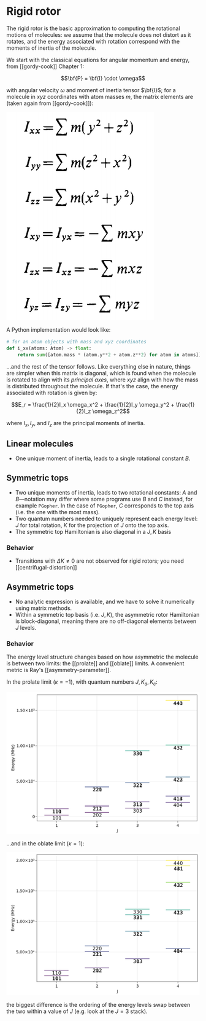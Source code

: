 # Rigid rotor


The rigid rotor is the basic approximation to computing the rotational motions of
molecules: we assume that the molecule does not distort as it rotates, and the
energy associated with rotation correspond with the moments of inertia of the molecule.

We start with the classical equations for angular momentum and energy, from [[gordy-cook]]
Chapter 1:

$$\bf{P} = \bf{I} \cdot \omega$$

with angular velocity $\omega$ and moment of inertia tensor $\bf{I}$; for a molecule in $xyz$ coordinates with atom masses $m$, the matrix elements are (taken again from [[gordy-cook]]):

![](images/2021-11-22-11-06-34.png)

A Python implementation would look like:

```python
# for an atom objects with mass and xyz coordinates
def i_xx(atoms: Atom) -> float:
    return sum([atom.mass * (atom.y**2 + atom.z**2) for atom in atoms])
```

...and the rest of the tensor follows. Like everything else in nature, things are simpler when
this matrix is diagonal, which is found when the molecule is rotated to align with
its *principal axes*, where $xyz$ align with how the mass is distributed throughout
the molecule. If that's the case, the energy associated with rotation is given by:

$$E_r = \frac{1}{2}I_x \omega_x^2 + \frac{1}{2}I_y \omega_y^2 + \frac{1}{2}I_z \omega_z^2$$

where $I_x, I_y$, and $I_z$ are the principal moments of inertia.

## Linear molecules

- One unique moment of inertia, leads to a single rotational constant $B$.

## Symmetric tops

- Two unique moments of inertia, leads to two rotational constants: $A$ and $B$&mdash;notation may differ where some programs use $B$ and $C$ instead, for example `PGopher`. In the case of `PGopher`, $C$ corresponds to the top axis (i.e. the one with the most mass).
- Two quantum numbers needed to uniquely represent each energy level: $J$ for total rotation, $K$ for the projection of $J$ onto the top axis.
- The symmetric top Hamiltonian is also diagonal in a $J,K$ basis

### Behavior

- Transitions with $\Delta K \neq 0$ are not observed for rigid rotors; you need [[centrifugal-distortion]]

## Asymmetric tops

- No analytic expression is available, and we have to solve it numerically using matrix methods.
- Within a symmetric top basis (i.e. $J,K$), the asymmetric rotor Hamiltonian is block-diagonal, meaning there are no off-diagonal elements between $J$ levels.

### Behavior

The energy level structure changes based on how asymmetric the molecule is between two limits: the [[prolate]] and [[oblate]] limits. A convenient metric is Ray's [[asymmetry-parameter]].

In the prolate limit ($\kappa=-1$), with quantum numbers $J, K_a, K_c$:

![](images/2021-11-30-12-24-59.png)

...and in the oblate limit ($\kappa=1$):

![](images/2021-11-30-12-25-56.png)

the biggest difference is the ordering of the energy levels swap between the two within a value of $J$ (e.g. look at the $J=3$ stack).